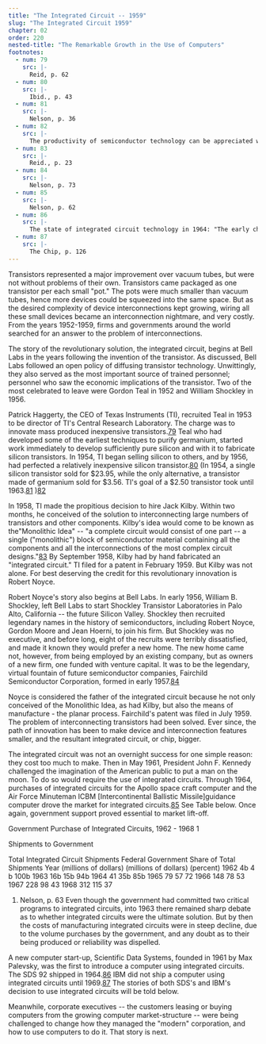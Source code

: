 ```yaml
---
title: "The Integrated Circuit -- 1959"
slug: "The Integrated Circuit 1959"
chapter: 02
order: 220
nested-title: "The Remarkable Growth in the Use of Computers"
footnotes:
  - num: 79
    src: |-
      Reid, p. 62
  - num: 80
    src: |-
      Ibid., p. 43
  - num: 81
    src: |-
      Nelson, p. 36
  - num: 82
    src: |-
      The productivity of semiconductor technology can be appreciated when 40 years later, one million transistor microprocessor chips were selling for around $1,000 -- not $23 million!
  - num: 83
    src: |-
      Reid., p. 23
  - num: 84
    src: |-
      Nelson, p. 73
  - num: 85
    src: |-
      Nelson, p. 62
  - num: 86
    src: |-
      The state of integrated circuit technology in 1964: "The early chips packed half a dozen or so active elements in an area half an inch square." Business Week, Jan 1970, p.71
  - num: 87
    src: |-
      The Chip, p. 126
---
```


Transistors represented a major improvement over vacuum tubes, but were not without problems of their own. Transistors came packaged as one transistor per each small "pot." The pots were much smaller than vacuum tubes, hence more devices could be squeezed into the same space. But as the desired complexity of device interconnections kept growing, wiring all these small devices became an interconnection nightmare, and very costly. From the years 1952-1959, firms and governments around the world searched for an answer to the problem of interconnections.

The story of the revolutionary solution, the integrated circuit, begins at Bell Labs in the years following the invention of the transistor. As discussed, Bell Labs followed an open policy of diffusing transistor technology. Unwittingly, they also served as the most important source of trained personnel; personnel who saw the economic implications of the transistor. Two of the most celebrated to leave were Gordon Teal in 1952 and William Shockley in 1956.

Patrick Haggerty, the CEO of Texas Instruments (TI), recruited Teal in 1953 to be director of TI's Central Research Laboratory. The charge was to innovate mass produced inexpensive transistors.<a name="fnloc79" href="#fn79">79</a> Teal who had developed some of the earliest techniques to purify germanium, started work immediately to develop sufficiently pure silicon and with it to fabricate silicon transistors. In 1954, TI began selling silicon to others, and by 1956, had perfected a relatively inexpensive silicon transistor.<a name="fnloc80" href="#fn80">80</a> (In 1954, a single silicon transistor sold for $23.95, while the only alternative, a transistor made of germanium sold for $3.56. TI's goal of a $2.50 transistor took until 1963.<a name="fnloc81" href="#fn81">81</a> )<a name="fnloc82" href="#fn82">82</a> 

In 1958, TI made the propitious decision to hire Jack Kilby. Within two months, he conceived of the solution to interconnecting large numbers of transistors and other components. Kilby's idea would come to be known as the"Monolithic Idea" -- "a complete circuit would consist of one part -- a single ("monolithic") block of semiconductor material containing all the components and all the interconnections of the most complex circuit designs."<a name="fnloc83" href="#fn83">83</a> By September 1958, Kilby had by hand fabricated an "integrated circuit." TI filed for a patent in February 1959. But Kilby was not alone. For best deserving the credit for this revolutionary innovation is Robert Noyce.

Robert Noyce's story also begins at Bell Labs. In early 1956, William B. Shockley, left Bell Labs to start Shockley Transistor Laboratories in Palo Alto, California -- the future Silicon Valley. Shockley then recruited legendary names in the history of semiconductors, including Robert Noyce, Gordon Moore and Jean Hoerni, to join his firm. But Shockley was no executive, and before long, eight of the recruits were terribly dissatisfied, and made it known they would prefer a new home. The new home came not, however, from being employed by an existing company, but as owners of a new firm, one funded with venture capital. It was to be the legendary, virtual fountain of future semiconductor companies, Fairchild Semiconductor Corporation, formed in early 1957.<a name="fnloc84" href="#fn84">84</a> 

Noyce is considered the father of the integrated circuit because he not only conceived of the Monolithic Idea, as had Kilby, but also the means of manufacture - the planar process. Fairchild's patent was filed in July 1959. The problem of interconnecting transistors had been solved. Ever since, the path of innovation has been to make device and interconnection features smaller, and the resultant integrated circuit, or chip, bigger.

The integrated circuit was not an overnight success for one simple reason: they cost too much to make. Then in May 1961, President John F. Kennedy challenged the imagination of the American public to put a man on the moon. To do so would require the use of integrated circuits. Through 1964, purchases of integrated circuits for the Apollo space craft computer and the Air Force Minuteman ICBM [Intercontinental Ballistic Missile]guidance computer drove the market for integrated circuits.<a name="fnloc85" href="#fn85">85</a> See Table below. Once again, government support proved essential to market lift-off.

Government Purchase of Integrated Circuits, 1962 - 1968 1



Shipments to
Government

Total Integrated Circuit Shipments
Federal Government
Share of Total Shipments
Year
(millions of dollars)
(millions of dollars)
(percent)
1962
4b
4 b
100b
1963
16b
15b
94b
1964
41
35b
85b
1965
79
57
72
1966
148
78
53
1967
228
98
43
1968
312
115
37

1. Nelson, p. 63
Even though the government had committed two critical programs to integrated circuits, into 1963 there remained sharp debate as to whether integrated circuits were the ultimate solution. But by then the costs of manufacturing integrated circuits were in steep decline, due to the volume purchases by the government, and any doubt as to their being produced or reliability was dispelled.

A new computer start-up, Scientific Data Systems, founded in 1961 by Max Palevsky, was the first to introduce a computer using integrated circuits. The SDS 92 shipped in 1964.<a name="fnloc86" href="#fn86">86</a> IBM did not ship a computer using integrated circuits until 1969.<a name="fnloc87" href="#fn87">87</a> The stories of both SDS's and IBM's decision to use integrated circuits will be told below.

Meanwhile, corporate executives -- the customers leasing or buying computers from the growing computer market-structure -- were being challenged to change how they managed the "modern" corporation, and how to use computers to do it. That story is next.

